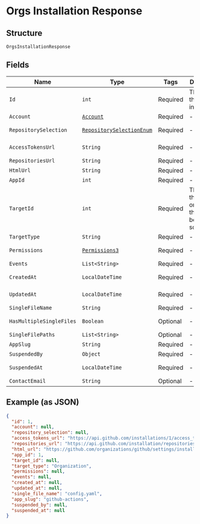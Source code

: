 
# Orgs Installation Response

## Structure

`OrgsInstallationResponse`

## Fields

| Name | Type | Tags | Description | Getter | Setter |
|  --- | --- | --- | --- | --- | --- |
| `Id` | `int` | Required | The ID of the installation. | int getId() | setId(int id) |
| `Account` | [`Account`]($m/OrgsInstallationResponseAccount) | Required | - | Account getAccount() | setAccount(Account account) |
| `RepositorySelection` | [`RepositorySelectionEnum`](../../doc/models/repository-selection-enum.md) | Required | - | RepositorySelectionEnum getRepositorySelection() | setRepositorySelection(RepositorySelectionEnum repositorySelection) |
| `AccessTokensUrl` | `String` | Required | - | String getAccessTokensUrl() | setAccessTokensUrl(String accessTokensUrl) |
| `RepositoriesUrl` | `String` | Required | - | String getRepositoriesUrl() | setRepositoriesUrl(String repositoriesUrl) |
| `HtmlUrl` | `String` | Required | - | String getHtmlUrl() | setHtmlUrl(String htmlUrl) |
| `AppId` | `int` | Required | - | int getAppId() | setAppId(int appId) |
| `TargetId` | `int` | Required | The ID of the user or organization this token is being scoped to. | int getTargetId() | setTargetId(int targetId) |
| `TargetType` | `String` | Required | - | String getTargetType() | setTargetType(String targetType) |
| `Permissions` | [`Permissions3`](../../doc/models/permissions-3.md) | Required | - | Permissions3 getPermissions() | setPermissions(Permissions3 permissions) |
| `Events` | `List<String>` | Required | - | List<String> getEvents() | setEvents(List<String> events) |
| `CreatedAt` | `LocalDateTime` | Required | - | LocalDateTime getCreatedAt() | setCreatedAt(LocalDateTime createdAt) |
| `UpdatedAt` | `LocalDateTime` | Required | - | LocalDateTime getUpdatedAt() | setUpdatedAt(LocalDateTime updatedAt) |
| `SingleFileName` | `String` | Required | - | String getSingleFileName() | setSingleFileName(String singleFileName) |
| `HasMultipleSingleFiles` | `Boolean` | Optional | - | Boolean getHasMultipleSingleFiles() | setHasMultipleSingleFiles(Boolean hasMultipleSingleFiles) |
| `SingleFilePaths` | `List<String>` | Optional | - | List<String> getSingleFilePaths() | setSingleFilePaths(List<String> singleFilePaths) |
| `AppSlug` | `String` | Required | - | String getAppSlug() | setAppSlug(String appSlug) |
| `SuspendedBy` | `Object` | Required | - | Object getSuspendedBy() | setSuspendedBy(Object suspendedBy) |
| `SuspendedAt` | `LocalDateTime` | Required | - | LocalDateTime getSuspendedAt() | setSuspendedAt(LocalDateTime suspendedAt) |
| `ContactEmail` | `String` | Optional | - | String getContactEmail() | setContactEmail(String contactEmail) |

## Example (as JSON)

```json
{
  "id": 1,
  "account": null,
  "repository_selection": null,
  "access_tokens_url": "https://api.github.com/installations/1/access_tokens",
  "repositories_url": "https://api.github.com/installation/repositories",
  "html_url": "https://github.com/organizations/github/settings/installations/1",
  "app_id": 1,
  "target_id": null,
  "target_type": "Organization",
  "permissions": null,
  "events": null,
  "created_at": null,
  "updated_at": null,
  "single_file_name": "config.yaml",
  "app_slug": "github-actions",
  "suspended_by": null,
  "suspended_at": null
}
```


